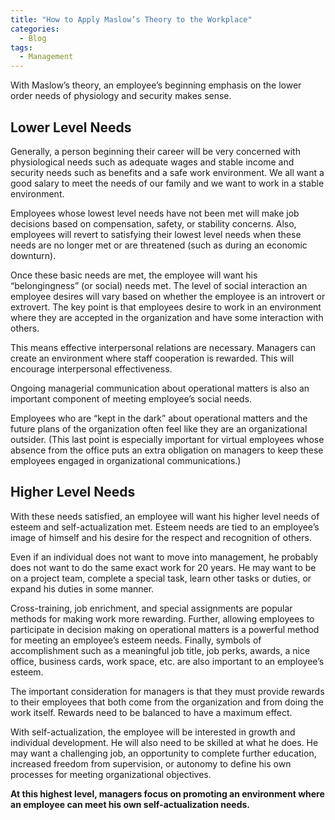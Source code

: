 ```yaml
---
title: "How to Apply Maslow’s Theory to the Workplace"
categories:
  - Blog
tags:
  - Management
---
```


With Maslow’s theory, an employee’s beginning emphasis on the lower order needs of physiology and security makes sense.

<h2>Lower Level Needs</h2>

Generally, a person beginning their career will be very concerned with physiological needs such as adequate wages and stable income and security needs such as benefits and a safe work environment. We all want a good salary to meet the needs of our family and we want to work in a stable environment.

Employees whose lowest level needs have not been met will make job decisions based on compensation, safety, or stability concerns. Also, employees will revert to satisfying their lowest level needs when these needs are no longer met or are threatened (such as during an economic downturn).

Once these basic needs are met, the employee will want his “belongingness” (or social) needs met. The level of social interaction an employee desires will vary based on whether the employee is an introvert or extrovert. The key point is that employees desire to work in an environment where they are accepted in the organization and have some interaction with others.

This means effective interpersonal relations are necessary. Managers can create an environment where staff cooperation is rewarded. This will encourage interpersonal effectiveness.

Ongoing managerial communication about operational matters is also an important component of meeting employee’s social needs.

Employees who are “kept in the dark” about operational matters and the future plans of the organization often feel like they are an organizational outsider. (This last point is especially important for virtual employees whose absence from the office puts an extra obligation on managers to keep these employees engaged in organizational communications.)

<h2>Higher Level Needs</h2>

With these needs satisfied, an employee will want his higher level needs of esteem and self-actualization met. Esteem needs are tied to an employee’s image of himself and his desire for the respect and recognition of others.

Even if an individual does not want to move into management, he probably does not want to do the same exact work for 20 years. He may want to be on a project team, complete a special task, learn other tasks or duties, or expand his duties in some manner.

Cross-training, job enrichment, and special assignments are popular methods for making work more rewarding. Further, allowing employees to participate in decision making on operational matters is a powerful method for meeting an employee’s esteem needs. Finally, symbols of accomplishment such as a meaningful job title, job perks, awards, a nice office, business cards, work space, etc. are also important to an employee’s esteem.

The important consideration for managers is that they must provide rewards to their employees that both come from the organization and from doing the work itself. Rewards need to be balanced to have a maximum effect.

With self-actualization, the employee will be interested in growth and individual development. He will also need to be skilled at what he does. He may want a challenging job, an opportunity to complete further education, increased freedom from supervision, or autonomy to define his own processes for meeting organizational objectives. 

<b>At this highest level, managers focus on promoting an environment where an employee can meet his own self-actualization needs.</b>